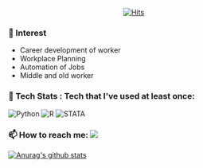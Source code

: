   <div align=center>
	
  [![Hits](https://hits.seeyoufarm.com/api/count/incr/badge.svg?url=https%3A%2F%2Fgithub.com%2Fchal0060&count_bg=%2379C83D&title_bg=%23555555&icon=&icon_color=%23E7E7E7&title=hits&edge_flat=false)](https://hits.seeyoufarm.com)
  </div>

<!--
**chal0060/chal0060** is a ✨ _special_ ✨ repository because its `README.md` (this file) appears on your GitHub profile.

Here are some ideas to get you started:

- 🔭 I’m currently working on ...
- 🌱 I’m currently learning ...
- 👯 I’m looking to collaborate on ...
- 🤔 I’m looking for help with ...
- 💬 Ask me about ...
-
- 😄 Pronouns: ...
- ⚡ Fun fact: ...
-->

### 🤔 Interest
- Career development of worker
- Workplace Planning
- Automation of Jobs
- Middle and old worker

### 🌱 Tech Stats : Tech that I've used at least once: 
<img alt="Python" src 
     ="https://img.shields.io/badge/Python-3776AB.svg?&style=for-the-badge&logo=Python&logoColor=white"/> <img alt="R" src
     ="https://img.shields.io/badge/R-239120.svg?&style=for-the-badge&logo=R&logoColor=white"/> <img alt="STATA" src 
     ="https://img.shields.io/badge/STATA-7F52FF.svg?&style=for-the-badge&logo=STATA&logoColor=white"/>
   
### 📫 How to reach me: <a href="https://www.instagram.com/chal0060" target="_blank"><img src="https://img.shields.io/badge/instagram-E4405F?style=flat-square&logo=instagram&logoColor=white"/></a>

  
[![Anurag's github stats](https://github-readme-stats.vercel.app/api?username=chal0060)](https://github.com/anuraghazra/github-readme-stats)
